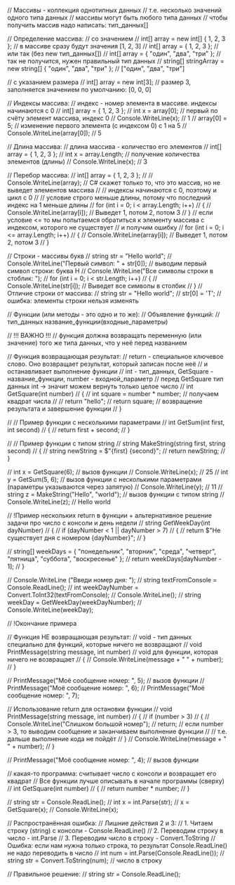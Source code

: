// Массивы - коллекция однотипных данных
// т.е. несколько значений одного типа данных
// массивы могут быть любого типа данных
// чтобы получить массив надо написать: тип_данных[]

// Определение массива:
// со значением
// int[] array = new int[] { 1, 2, 3 }; // в массиве сразу будут значения [1, 2, 3]
// int[] array = { 1, 2, 3 }; // или так (без new тип_данных[])
// int[] array = { "один", "два", "три" }; // так не получится, нужен правильный тип данных
// string[] stringArray = new string[] { "один", "два", "три" }; // ["один", "два", "три"]

// с указанием размера
// int[] array = new int[3]; // размер 3, заполняется значением по умолчанию: [0, 0, 0]

// Индексы массива: 
// индекс - номер элемента в массиве. индексы начинаются с 0
// int[] array = { 1, 2, 3 };
// int x = array[0]; // первый по счёту элемент массива, индекс 0
// Console.WriteLine(x); // 1
// array[0] = 5; // изменение первого элемента (с индексом 0) с 1 на 5
// Console.WriteLine(array[0]); // 5

// Длина массива:
// длина массива - количество его элементов
// int[] array = { 1, 2, 3 };
// int x = array.Length; // получение количества элементов (длины)
// Console.WriteLine(x); // 3

// Перебор массива:
// int[] array = { 1, 2, 3 };
// // Console.WriteLine(array); // C# скажет только то, что это массив, но не выведет элементов массива
// // индексы начинаются с 0, поэтому и цикл с 0
// // условие строго меньше длины, потому что последний индекс на 1 меньше длины
// for (int i = 0; i < array.Length; i++) 
// {
//     Console.WriteLine(array[i]); // Выведет 1, потом 2, потом 3
// }
// если условие <= то мы попытаемся обратиться к элементу массива с индексом, которого не существует
// и получим ошибку
// for (int i = 0; i <= array.Length; i++) 
// {
//     Console.WriteLine(array[i]); // Выведет 1, потом 2, потом 3
// }

// Строки - массивы букв
// string str = "Hello world";
// Console.WriteLine("Первый символ: " + str[0]); // выводим первый символ строки: буква H
// Console.WriteLine("Все символы строки в стоблик: ");
// for (int i = 0; i < str.Length; i++) 
// {
//     Console.WriteLine(str[i]); // Выведет все символы в столбик
// }
// Отличие строки от массива:
// string str = "Hello world";
// str[0] = 'T'; // ошибка: элементы строки нельзя изменять

// Функции (или методы - это одно и то же): 
// Объявление функций:
// тип_данных название_функции(входные_параметры)

// !!! ВАЖНО !!! 
// функция должна возвращать переменную (или значение) того же типа данных, что у неё перед названием

// Функция возвращающая результат:
// return - специальное ключевое слово. Оно возвращает результат, который записан после неё
// и останавливает выполнение функции
// int - тип_данных, GetSquare - название_функции, number - входной_параметр
// перед GetSquare тип данных int -> значит можем вернуть только целое число
// int GetSquare(int number)
// {
//     int square = number * number; // получаем квадрат числа
//     // return "hello";
//     return square; // возвращение результата и завершение функции
// }

// // Пример функции с несколькими параметрами
// int GetSum(int first, int second)
// {
//     return first + second;
// }

// // Пример функции с типом string
// string MakeString(string first, string second)
// {
//     string newString = $"{first} {second}";
//     return newString;
// }

// int x = GetSquare(6); // вызов функции
// Console.WriteLine(x); // 25
// int y = GetSum(5, 6); // вызов функции с несколькими параметрами (параметры указываются через запятую)
// Console.WriteLine(y); // 11
// string z = MakeString("Hello", "world"); // вызов функции с типом string
// Console.WriteLine(z); // Hello world

// !Пример нескольких return в функции + альтернативное решение задачи про число с консоли и день недели
// string GetWeekDay(int dayNumber) 
// {
//     if (dayNumber < 1 || dayNumber > 7)
//     {
//         return $"Не существует дня с номером {dayNumber}";
//     }

//     string[] weekDays = { "понедельник", "вторник", "среда", "четверг", "пятница", "суббота", "воскресенье" };
//     return weekDays[dayNumber - 1];
// }

// Console.WriteLine ("Введи номер дня: ");
// string textFromConsole = Console.ReadLine();
// int weekDayNumber = Convert.ToInt32(textFromConsole);
// Console.WriteLine();
// string weekDay = GetWeekDay(weekDayNumber);
// Console.WriteLine(weekDay);

// !Окончание примера

// Функция НЕ возвращающая результат:
// void - тип данных специально для функций, которые ничего не возвращают
// void PrintMessage(string message, int number) // void для функции, которая ничего не возвращает
// {
//     Console.WriteLine(message + " " + number);
// }

// PrintMessage("Моё сообщение номер: ", 5); // вызов функции
// PrintMessage("Моё сообщение номер: ", 6);
// PrintMessage("Моё сообщение номер: ", 7);


// Использование return для остановки функции
// void PrintMessage(string message, int number)
// {
//     if (number > 3)
//     {
//         Console.WriteLine("Слишком большой номер");
//         return; // если number > 3, то выводим сообщение и заканчиваем выполнение функции
//         // т.е. дальше выполнение кода не пойдёт
//     }
//     Console.WriteLine(message + " " + number);
// }

// PrintMessage("Моё сообщение номер: ", 4); // вызов функции

// какая-то программа: считывает число с консоли и возвращает его квадрат
// Все функции лучше описывать в начале программы (сверху)
// int GetSquare(int number)
// {
//     return number * number;
// }

// string str = Console.ReadLine();
// int x = int.Parse(str);
// x = GetSquare(x);
// Console.WriteLine(x);


// Распространённая ошибка:
// Лишние действия 2 и 3: 
// 1. Читаем строку (string) с консоли - Console.ReadLine()
// 2. Переводим строку в число - int.Parse
// 3. Переводим число в строку - Convert.ToString
// Ошибка: если нам нужна только строка, то результат Console.ReadLine() не надо переводить в число
// int num = int.Parse(Console.ReadLine());
// string str = Convert.ToString(num); // число в строку

// Правильное решение:
// string str = Console.ReadLine();